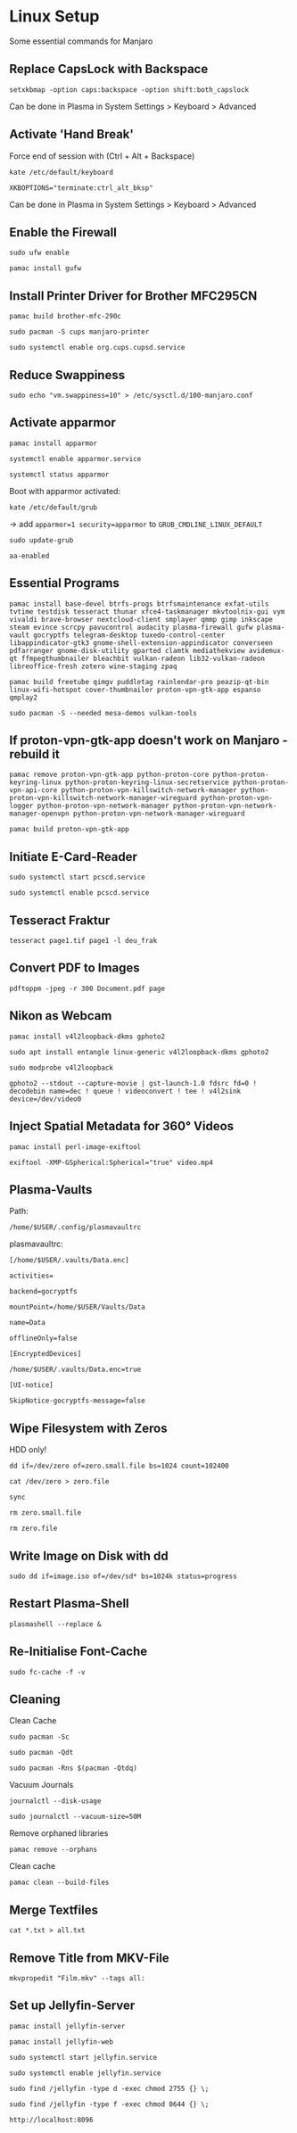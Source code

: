 # Linux Setup
Some essential commands for Manjaro


## Replace CapsLock with Backspace

```setxkbmap -option caps:backspace -option shift:both_capslock```

Can be done in Plasma in System Settings > Keyboard > Advanced

## Activate 'Hand Break'

Force end of session with (Ctrl + Alt + Backspace)

```kate /etc/default/keyboard```

```XKBOPTIONS="terminate:ctrl_alt_bksp"```

Can be done in Plasma in System Settings > Keyboard > Advanced

## Enable the Firewall

```sudo ufw enable```

```pamac install gufw```


## Install Printer Driver for Brother MFC295CN

```pamac build brother-mfc-290c```

```sudo pacman -S cups manjaro-printer```

```sudo systemctl enable org.cups.cupsd.service```


## Reduce Swappiness

```sudo echo "vm.swappiness=10" > /etc/sysctl.d/100-manjaro.conf```


## Activate apparmor

```pamac install apparmor```

```systemctl enable apparmor.service```

```systemctl status apparmor```

Boot with apparmor activated:

```kate /etc/default/grub```

-> add ```apparmor=1 security=apparmor``` to ```GRUB_CMDLINE_LINUX_DEFAULT```

```sudo update-grub```

```aa-enabled```

## Essential Programs

```pamac install base-devel btrfs-progs btrfsmaintenance exfat-utils tvtime testdisk tesseract thunar xfce4-taskmanager mkvtoolnix-gui vym vivaldi brave-browser nextcloud-client smplayer qmmp gimp inkscape steam evince scrcpy pavucontrol audacity plasma-firewall gufw plasma-vault gocryptfs telegram-desktop tuxedo-control-center libappindicator-gtk3 gnome-shell-extension-appindicator converseen pdfarranger gnome-disk-utility gparted clamtk mediathekview avidemux-qt ffmpegthumbnailer bleachbit vulkan-radeon lib32-vulkan-radeon libreoffice-fresh zotero wine-staging zpaq```

```pamac build freetube qimgv puddletag rainlendar-pro peazip-qt-bin linux-wifi-hotspot cover-thumbnailer proton-vpn-gtk-app espanso qmplay2```

```sudo pacman -S --needed mesa-demos vulkan-tools```


## If proton-vpn-gtk-app doesn't work on Manjaro - rebuild it

```pamac remove proton-vpn-gtk-app python-proton-core python-proton-keyring-linux python-proton-keyring-linux-secretservice python-proton-vpn-api-core python-proton-vpn-killswitch-network-manager python-proton-vpn-killswitch-network-manager-wireguard python-proton-vpn-logger python-proton-vpn-network-manager python-proton-vpn-network-manager-openvpn python-proton-vpn-network-manager-wireguard```

```pamac build proton-vpn-gtk-app```


## Initiate E-Card-Reader

```sudo systemctl start pcscd.service```

```sudo systemctl enable pcscd.service```


## Tesseract Fraktur

```tesseract page1.tif page1 -l deu_frak```

## Convert PDF to Images

```pdftoppm -jpeg -r 300 Document.pdf page```


## Nikon as Webcam

```pamac install v4l2loopback-dkms gphoto2```

```sudo apt install entangle linux-generic v4l2loopback-dkms gphoto2```

```sudo modprobe v4l2loopback```

```gphoto2 --stdout --capture-movie | gst-launch-1.0 fdsrc fd=0 ! decodebin name=dec ! queue ! videoconvert ! tee ! v4l2sink device=/dev/video0```


## Inject Spatial Metadata for 360° Videos

```pamac install perl-image-exiftool```

```exiftool -XMP-GSpherical:Spherical="true" video.mp4```


## Plasma-Vaults

Path:

```/home/$USER/.config/plasmavaultrc```

plasmavaultrc:

```[/home/$USER/.vaults/Data.enc]```

```activities=```

```backend=gocryptfs```

```mountPoint=/home/$USER/Vaults/Data```

```name=Data```

```offlineOnly=false```

```[EncryptedDevices]```

```/home/$USER/.vaults/Data.enc=true```

```[UI-notice]```

```SkipNotice-gocryptfs-message=false```


## Wipe Filesystem with Zeros

HDD only!

```dd if=/dev/zero of=zero.small.file bs=1024 count=102400```

```cat /dev/zero > zero.file```

```sync```

```rm zero.small.file```

```rm zero.file```

## Write Image on Disk with dd

```sudo dd if=image.iso of=/dev/sd* bs=1024k status=progress```

## Restart Plasma-Shell

```plasmashell --replace & ```

## Re-Initialise Font-Cache

```sudo fc-cache -f -v```

## Cleaning

Clean Cache

```sudo pacman -Sc```

```sudo pacman -Qdt```

```sudo pacman -Rns $(pacman -Qtdq)```

Vacuum Journals

```journalctl --disk-usage```

```sudo journalctl --vacuum-size=50M```

Remove orphaned libraries

```pamac remove --orphans```

Clean cache

```pamac clean --build-files```

## Merge Textfiles

```cat *.txt > all.txt```

## Remove Title from MKV-File

```mkvpropedit "Film.mkv" --tags all: ```

## Set up Jellyfin-Server

```pamac install jellyfin-server```

```pamac install jellyfin-web```

```sudo systemctl start jellyfin.service```

```sudo systemctl enable jellyfin.service```

```sudo find /jellyfin -type d -exec chmod 2755 {} \;```

```sudo find /jellyfin -type f -exec chmod 0644 {} \;```

```http://localhost:8096```

